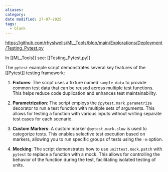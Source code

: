 ```yaml
---
aliases: 
category: 
date modified: 27-07-2025
tags:
  - blank
---
```

https://github.com/rhyslwells/ML_Tools/blob/main/Explorations/Deployment/Testing_Pytest.py

In [[ML_Tools]] see: [[Testing_Pytest.py]]

The `pytest` example script demonstrates several key features of the [[Pytest]] testing framework:

1. **Fixtures**: The script uses a fixture named `sample_data` to provide common test data that can be reused across multiple test functions. This helps reduce code duplication and enhances test maintainability.

2. **Parametrization**: The script employs the `@pytest.mark.parametrize` decorator to run a test function with multiple sets of arguments. This allows for testing a function with various inputs without writing separate test cases for each scenario.

3. **Custom Markers**: A custom marker `@pytest.mark.slow` is used to categorize tests. This enables selective test execution based on markers, allowing you to run specific groups of tests using the `-m` option.

4. **Mocking**: The script demonstrates how to use `unittest.mock.patch` with `pytest` to replace a function with a mock. This allows for controlling the behavior of the function during the test, facilitating isolated testing of units.


